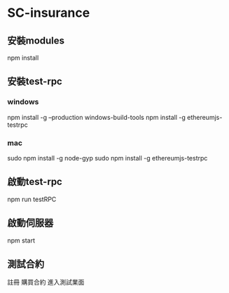 # SC-insurance

## 安裝modules
npm install

## 安裝test-rpc

### windows
npm install -g –production windows-build-tools
npm install -g ethereumjs-testrpc

### mac
sudo npm install -g node-gyp
sudo npm install -g ethereumjs-testrpc

## 啟動test-rpc
npm run testRPC

## 啟動伺服器
npm start

## 測試合約
註冊
購買合約
進入測試業面
